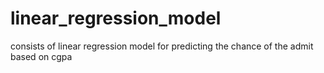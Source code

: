 # linear_regression_model
consists of linear regression model for predicting the chance of the admit based on cgpa
